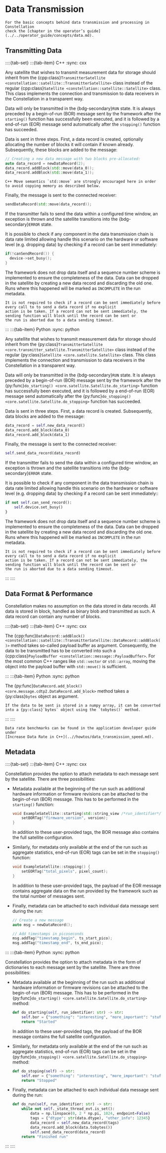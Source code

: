 # Data Transmission

```{seealso}
For the basic concepts behind data transmission and processing in Constellation
check the [chapter in the operator’s guide](../../operator_guide/concepts/data.md).
```

## Transmitting Data

::::{tab-set}
:::{tab-item} C++
:sync: cxx

Any satellite that wishes to transmit measurement data for storage should inherit from the
{cpp:class}`TransmitterSatellite <constellation::satellite::TransmitterSatellite>` class instead of the regular
{cpp:class}`Satellite <constellation::satellite::Satellite>` class.
This class implements the connection and transmission to data receivers in the Constellation in a transparent way.

Data will only be transmitted in the {bdg-secondary}`RUN` state. It is always preceded by a begin-of-run (BOR) message sent
by the framework after the `starting()` function has successfully been executed, and it is followed by a end-of-run (EOR)
message send automatically after the `stopping()` function has succeeded.

Data is sent in three steps. First, a data record is created, optionally allocating the number of blocks it will contain if
known already. Subsequently, these blocks are added to the message:

```cpp
// Creating a new data message with two blocks pre-allocated:
auto data_record = newDataRecord(2);
data_record.addBlock(std::move(data_0));
data_record.addBlock(std::move(data_1));
```

```{hint}
C++ Move semantics `std::move` are strongly encouraged here in order to avoid copying memory as described below.
```

Finally, the message is sent to the connected receiver:

```cpp
sendDataRecord(std::move(data_record));
```

If the transmitter fails to send the data within a configured time window, an exception is thrown and the satellite
transitions into the {bdg-secondary}`ERROR` state.

It is possible to check if any component in the data transmission chain is data rate limited allowing handle this scenario
on the hardware or software level (e.g. dropping data) by checking if a record can be sent immediately:

```cpp
if(!canSendRecord()) {
  device->set_busy();
}
```

The framework does not drop data itself and a sequence number scheme is implemented to ensure the completeness of the data.
Data can be dropped in the satellite by creating a new data record and discarding the old one. Runs where this happened will
be marked as `INCOMPLETE` in the run metadata.

```{note}
It is not required to check if a record can be sent immediately before every call to to send a data record if no explicit
action is be taken. If a record can not be sent immediately, the sending function will block until the record can be sent or
the run is aborted due to a data sending timeout.
```

:::
:::{tab-item} Python
:sync: python

Any satellite that wishes to transmit measurement data for storage should inherit from the
{py:class}`TransmitterSatellite <core.transmitter_satellite.TransmitterSatellite>` class instead of the regular
{py:class}`Satellite <core.satellite.Satellite>` class.
This class implements the connection and transmission to data receivers in the Constellation in a transparent way.

Data will only be transmitted in the {bdg-secondary}`RUN` state. It is always preceded by a begin-of-run (BOR) message sent
by the framework after the {py:func}`do_starting() <core.satellite.Satellite.do_starting>` function has successfully been
executed, and it is followed by a end-of-run (EOR) message send automatically after the
{py:func}`do_stopping() <core.satellite.Satellite.do_stopping>` function has succeeded.

Data is sent in three steps. First, a data record is created. Subsequently, data blocks are added to the message:

```python
data_record = self.new_data_record()
data_record.add_block(data_0)
data_record.add_block(data_1)
```

Finally, the message is sent to the connected receiver:

```python
self.send_data_record(data_record)
```

If the transmitter fails to send the data within a configured time window, an exception is thrown and the satellite
transitions into the {bdg-secondary}`ERROR` state.

It is possible to check if any component in the data transmission chain is data rate limited allowing handle this scenario
on the hardware or software level (e.g. dropping data) by checking if a record can be sent immediately::

```python
if not self.can_send_record():
    self.device.set_busy()
}
```

The framework does not drop data itself and a sequence number scheme is implemented to ensure the completeness of the data.
Data can be dropped in the satellite by creating a new data record and discarding the old one. Runs where this happened will
be marked as `INCOMPLETE` in the run metadata.

```{note}
It is not required to check if a record can be sent immediately before every call to to send a data record if no explicit
action is be taken. If a record can not be sent immediately, the sending function will block until the record can be sent or
the run is aborted due to a data sending timeout.
```

:::
::::

## Data Format & Performance

Constellation makes no assumption on the data stored in data records. All data is stored in block, handled as binary blob
and transmitted as such. A data record can contain any number of blocks.

::::{tab-set}
:::{tab-item} C++
:sync: cxx

The {cpp:func}`DataRecord::addBlock() <constellation::satellite::TransmitterSatellite::DataRecord::addBlock()>` method takes so-called payload buffer as argument.
Consequently, the data to be transmitted has to be converted into such a {cpp:class}`PayloadBuffer <constellation::message::PayloadBuffer>`.
For the most common C++ ranges like `std::vector` or `std::array`, moving the object into the payload buffer with `std::move()` is sufficient.

:::
:::{tab-item} Python
:sync: python

The {py:func}`DataRecord.add_block() <core.message.cdtp2.DataRecord.add_block>` method takes a {py:class}`bytes` object as argument.

```{tip}
If the data to be sent is stored in a numpy array, it can be converted into a {py:class}`bytes` object using the `tobytes()` method.
```

:::
::::

```{seealso}
Data rate benchmarks can be found in the application developer guide under
[Increase Data Rate in C++](..//howtos/data_transmission_speed.md).
```

## Metadata

::::{tab-set}
:::{tab-item} C++
:sync: cxx

Constellation provides the option to attach metadata to each message sent by the satellite. There are three possibilities:

* Metadata available at the beginning of the run such as additional hardware information or firmware revisions can be attached
  to the begin-of-run (BOR) message. This has to be performed in the `starting()` function:

  ```cpp
  void ExampleSatellite::starting(std::string_view /*run_identifier*/) {
      setBORTag("firmware_version", version);
  }
  ```

  In addition to these user-provided tags, the BOR message also contains the full satellite configuration.

* Similarly, for metadata only available at the end of the run such as aggregate statistics, end-of-run (EOR) tags can be set
  in the `stopping()` function:

  ```cpp
  void ExampleSatellite::stopping() {
      setEORTag("total_pixels", pixel_count);
  }
  ```

  In addition to these user-provided tags, the payload of the EOR message contains aggregate data on the run provided by the
  framework such as the total number of messages sent.

* Finally, metadata can be attached to each individual data message sent during the run:

  ```cpp
  // Create a new message
  auto msg = newDataRecord();

  // Add timestamps in picoseconds
  msg.addTag("timestamp_begin", ts_start_pico);
  msg.addTag("timestamp_end", ts_end_pico);
  ```

:::
:::{tab-item} Python
:sync: python

Constellation provides the option to attach metadata in the form of dictionaries
to each message sent by the satellite. There are three possibilities:

* Metadata available at the beginning of the run such as additional hardware information or firmware revisions can be attached
  to the begin-of-run (BOR) message. This has to be performed in the {py:func}`do_starting() <core.satellite.Satellite.do_starting>` method:

  ```python
  def do_starting(self, run_identifier: str) -> str:
      self.bor = {"something": "interesting", "more_important": "stuff"}
      return "Started"
  ```

  In addition to these user-provided tags, the payload of the BOR message contains the full satellite configuration.

* Similarly, for metadata only available at the end of the run such as aggregate statistics, end-of-run (EOR) tags can be set
  in the {py:func}`do_stopping() <core.satellite.Satellite.do_stopping>` method:

  ```python
  def do_stoping(self) -> str:
      self.eor = {"something": "interesting", "more_important": "stuff"}
      return "Stopped"
  ```

* Finally, metadata can be attached to each individual data message sent during the run:

  ```python
  def do_run(self, run_identifier: str) -> str:
      while not self._state_thread_evt.is_set():
          data = np.linspace(0, 2 * np.pi, 1024, endpoint=False)
          tags = {"dtype": str(data.dtype), "other_info": 12345}
          data_record = self.new_data_record(tags)
          data_record.add_block(data.tobytes())
          self.send_data_record(data_record)
      return "Finished run"
   ```

:::
::::
